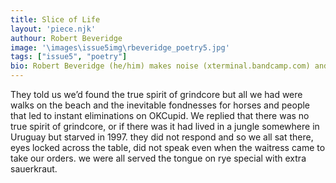 ```yaml
---
title: Slice of Life
layout: 'piece.njk'
authour: Robert Beveridge
image: '\images\issue5img\rbeveridge_poetry5.jpg'
tags: ["issue5", "poetry"]
bio: Robert Beveridge (he/him) makes noise (xterminal.bandcamp.com) and writes poetry in Akron, OH. Recent/upcoming appearances in Red Coyote Review, Deep South Magazine, and Aromatica Poetica, among others.
---
```

They told us we’d found
the true spirit of grindcore
but all we had were walks
on the beach and the inevitable
fondnesses for horses
and people that led to instant
eliminations on OKCupid. We
replied that there was no
true spirit of grindcore,
or if there was it had lived
in a jungle somewhere
in Uruguay but starved
in 1997. they did not respond
and so we all sat there, eyes
locked across the table, did
not speak even when
the waitress came to take
our orders. we were all served
the tongue on rye special
with extra sauerkraut.